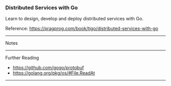 ### Distributed Services with Go

Learn to design, develop and deploy distributed services with Go.

Reference: https://pragprog.com/book/tjgo/distributed-services-with-go

---

Notes

---

Further Reading

- https://github.com/gogo/protobuf
- https://golang.org/pkg/os/#File.ReadAt

---
